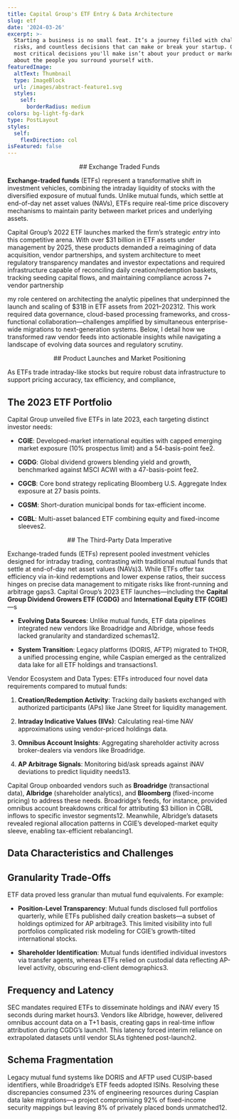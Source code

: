 ```yaml
---
title: Capital Group's ETF Entry & Data Architecture
slug: etf
date: '2024-03-26'
excerpt: >-
  Starting a business is no small feat. It’s a journey filled with challenges,
  risks, and countless decisions that can make or break your startup. One of the
  most critical decisions you'll make isn’t about your product or market—it's
  about the people you surround yourself with.
featuredImage:
  altText: Thumbnail
  type: ImageBlock
  url: /images/abstract-feature1.svg
  styles:
    self:
      borderRadius: medium
colors: bg-light-fg-dark
type: PostLayout
styles:
  self:
    flexDirection: col
isFeatured: false
---
```

<div style="text-align: center">## Exchange Traded Funds</div>

**Exchange-traded funds** (ETFs) represent a transformative shift in investment vehicles, combining the intraday liquidity of stocks with the diversified exposure of mutual funds. Unlike mutual funds, which settle at end-of-day net asset values (NAVs), ETFs require real-time price discovery mechanisms to maintain parity between market prices and underlying assets. 

Capital Group’s 2022 ETF launches marked the firm’s strategic *entry* into this competitive arena. With over $31 billion in ETF assets under management by 2025, these products demanded a reimagining of data acquisition, vendor partnerships, and system architecture to meet regulatory transparency mandates and investor expectations and required infrastructure capable of reconciling daily creation/redemption baskets, tracking seeding capital flows, and maintaining compliance across 7+ vendor partnership

my role centered on architecting the analytic pipelines that underpinned the launch and scaling of $31B in ETF assets from 2021–202312. This work required data governance, cloud-based processing frameworks, and cross-functional collaboration—challenges amplified by simultaneous enterprise-wide migrations to next-generation systems. Below, I detail how we transformed raw vendor feeds into actionable insights while navigating a landscape of evolving data sources and regulatory scrutiny.

<div style="text-align: center">## Product Launches and Market Positioning</div>

As ETFs trade intraday-like stocks but require robust data infrastructure to support pricing accuracy, tax efficiency, and compliance,  

## The 2023 ETF Portfolio

Capital Group unveiled five ETFs in late 2023, each targeting distinct investor needs:

*   **CGIE**: Developed-market international equities with capped emerging market exposure (10% prospectus limit) and a 54-basis-point fee2.

*   **CGDG**: Global dividend growers blending yield and growth, benchmarked against MSCI ACWI with a 47-basis-point fee2.

*   **CGCB**: Core bond strategy replicating Bloomberg U.S. Aggregate Index exposure at 27 basis points.

*   **CGSM**: Short-duration municipal bonds for tax-efficient income.

*   **CGBL**: Multi-asset balanced ETF combining equity and fixed-income sleeves2.

<div style="text-align: center">## The Third-Party Data Imperative</div>

Exchange-traded funds (ETFs) represent pooled investment vehicles designed for intraday trading, contrasting with traditional mutual funds that settle at end-of-day net asset values (NAVs)3. While ETFs offer tax efficiency via in-kind redemptions and lower expense ratios, their success hinges on precise data management to mitigate risks like front-running and arbitrage gaps3. Capital Group’s 2023 ETF launches—including the **Capital Group Dividend Growers ETF (CGDG)** and **International Equity ETF (CGIE)**—s

*   **Evolving Data Sources**: Unlike mutual funds, ETF data pipelines integrated new vendors like Broadridge and Albridge, whose feeds lacked granularity and standardized schemas12.

*   **System Transition**: Legacy platforms (DORIS, AFTP) migrated to THOR, a unified processing engine, while Caspian emerged as the centralized data lake for all ETF holdings and transactions1.

Vendor Ecosystem and Data Types: ETFs introduced four novel data requirements compared to mutual funds:

1.  **Creation/Redemption Activity**: Tracking daily baskets exchanged with authorized participants (APs) like Jane Street for liquidity management.

2.  **Intraday Indicative Values (IIVs)**: Calculating real-time NAV approximations using vendor-priced holdings data.

3.  **Omnibus Account Insights**: Aggregating shareholder activity across broker-dealers via vendors like Broadridge.

4.  **AP Arbitrage Signals**: Monitoring bid/ask spreads against iNAV deviations to predict liquidity needs13.

Capital Group onboarded vendors such as **Broadridge** (transactional data), **Albridge** (shareholder analytics), and **Bloomberg** (fixed-income pricing) to address these needs. Broadridge’s feeds, for instance, provided omnibus account breakdowns critical for attributing $3 billion in CGBL inflows to specific investor segments12. Meanwhile, Albridge’s datasets revealed regional allocation patterns in CGIE’s developed-market equity sleeve, enabling tax-efficient rebalancing1.

## Data Characteristics and Challenges

## Granularity Trade-Offs

ETF data proved less granular than mutual fund equivalents. For example:

*   **Position-Level Transparency**: Mutual funds disclosed full portfolios quarterly, while ETFs published daily creation baskets—a subset of holdings optimized for AP arbitrage3. This limited visibility into full portfolios complicated risk modeling for CGIE’s growth-tilted international stocks.

*   **Shareholder Identification**: Mutual funds identified individual investors via transfer agents, whereas ETFs relied on custodial data reflecting AP-level activity, obscuring end-client demographics3.

## Frequency and Latency

SEC mandates required ETFs to disseminate holdings and iNAV every 15 seconds during market hours3. Vendors like Albridge, however, delivered omnibus account data on a T+1 basis, creating gaps in real-time inflow attribution during CGDG’s launch1. This latency forced interim reliance on extrapolated datasets until vendor SLAs tightened post-launch2.

## Schema Fragmentation

Legacy mutual fund systems like DORIS and AFTP used CUSIP-based identifiers, while Broadridge’s ETF feeds adopted ISINs. Resolving these discrepancies consumed 23% of engineering resources during Caspian data lake migrations—a project compromising 92% of fixed-income security mappings but leaving 8% of privately placed bonds unmatched12.
